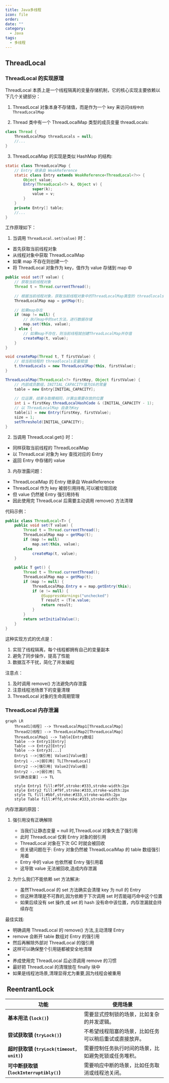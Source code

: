 ```yaml
---
title: Java多线程
icon: file
order: 
date: ""
category:
  - Java
tags:
  - 多线程
---
```

## ThreadLocal
### ThreadLocal 的实现原理

ThreadLocal 本质上是一个线程隔离的变量存储机制，它的核心实现主要依赖以下几个关键部分：

1. ThreadLocal 对象本身不存储值，而是作为一个 key 来访问`线程中的ThreadLocalMap`

2. Thread 类中有一个 ThreadLocalMap 类型的成员变量 threadLocals:
```java
class Thread {
    ThreadLocalMap threadLocals = null;
    //...
}
```

3. ThreadLocalMap 的实现是类似 HashMap 的结构:
```java
static class ThreadLocalMap {
    // Entry 继承自 WeakReference
    static class Entry extends WeakReference<ThreadLocal<?>> {
        Object value;
        Entry(ThreadLocal<?> k, Object v) {
            super(k);
            value = v;
        }
    }
    private Entry[] table;
    //...
}
```

工作原理如下：

1. 当调用 `ThreadLocal.set(value)` 时：
- 首先获取当前线程对象
- 从线程对象中获取 ThreadLocalMap
- 如果 map 不存在则创建一个
- 将 ThreadLocal 对象作为 key，值作为 value 存储到 map 中
```java
public void set(T value) {
    // 获取当前线程对象
    Thread t = Thread.currentThread();
    
    // 根据当前线程对象，获取当前线程对象中的ThreadLocalMap类型的 threadlocals变量
    ThreadLocalMap map = getMap(t);
    
    // 如果map存在
    if (map != null) {
        // 执行map中的set方法，进行数据存储
        map.set(this, value);
    } else {
        // 如果map不存在，则当前线程就创建ThreadLocalMap并存值
        createMap(t, value);
    }
}
```

```java
void createMap(Thread t, T firstValue) {
	// 给当前线程的 threadlocals变量赋值
    t.threadLocals = new ThreadLocalMap(this, firstValue);
}

ThreadLocalMap(ThreadLocal<?> firstKey, Object firstValue) {
    // 内部成员数组，INITIAL_CAPACITY值为16的常量
    table = new Entry[INITIAL_CAPACITY];
    
    // 位运算，结果与取模相同，计算出需要存放的位置
    int i = firstKey.threadLocalHashCode & (INITIAL_CAPACITY - 1);
	// 以 ThreadLocalMap 自身为Key
    table[i] = new Entry(firstKey, firstValue);
    size = 1;
    setThreshold(INITIAL_CAPACITY);
}
```


2. 当调用 ThreadLocal.get() 时：
- 同样获取当前线程的 ThreadLocalMap
- 以 ThreadLocal 对象为 key 查找对应的 Entry
- 返回 Entry 中存储的 value

3. 内存泄露问题：
- ThreadLocalMap 的 Entry 继承自 WeakReference
- ThreadLocal 作为 key 被弱引用持有,可以被垃圾回收
- 但 value 仍然被 Entry 强引用持有
- 因此使用完 ThreadLocal 后需要主动调用 remove() 方法清理

代码示例：
```java
public class ThreadLocal<T> {
    public void set(T value) {
        Thread t = Thread.currentThread();
        ThreadLocalMap map = getMap(t);
        if (map != null)
            map.set(this, value);
        else
            createMap(t, value);
    }
    
    public T get() {
        Thread t = Thread.currentThread();
        ThreadLocalMap map = getMap(t);
        if (map != null) {
            ThreadLocalMap.Entry e = map.getEntry(this);
            if (e != null) {
                @SuppressWarnings("unchecked")
                T result = (T)e.value;
                return result;
            }
        }
        return setInitialValue();
    }
}
```

这种实现方式的优点是：
1. 实现了线程隔离，每个线程都拥有自己的变量副本
2. 避免了同步操作，提高了性能
3. 数据互不干扰，简化了并发编程

注意点：
1. 及时调用 remove() 方法避免内存泄露
2. 注意线程池场景下的变量清理
3. ThreadLocal 对象的生命周期管理

### ThreadLocal 内存泄漏

```mermaid
graph LR
    Thread1[线程] --> ThreadLocalMap1[ThreadLocalMap]
    Thread2[线程] --> ThreadLocalMap2[ThreadLocalMap]
    ThreadLocalMap1 --> Table[Entry数组]
    Table --> Entry1[Entry]
    Table --> Entry2[Entry]
    Table --> Entry3[...]
    Entry1 -->|强引用| Value1[Value值]
    Entry1 -.->|弱引用| TL[ThreadLocal]
    Entry2 -->|强引用| Value2[Value值]
    Entry2 -.->|弱引用| TL
    SV[静态变量] --> TL
    
    style Entry1 fill:#f9f,stroke:#333,stroke-width:2px
    style Entry2 fill:#f9f,stroke:#333,stroke-width:2px
    style TL fill:#bbf,stroke:#333,stroke-width:2px
    style Table fill:#ffd,stroke:#333,stroke-width:2px
```

内存泄漏的原因：
1. 强引用没有正确解除
   - 当我们让静态变量 = null 时,ThreadLocal 对象失去了强引用
   - 此时 ThreadLocal 仅剩 Entry 对象的弱引用
   - ThreadLocal 对象在下次 GC 时就会被回收
   - 但关键问题在于: Entry 对象仍然被 ThreadLocalMap 的 table 数组强引用着
   - Entry 中的 value 也依然被 Entry 强引用着
   - 这导致 value 无法被回收,造成内存泄漏

2. 为什么我们不能依赖 set 方法解决:
   - 虽然ThreadLocal 的 set 方法确实会清理 key 为 null 的 Entry
   - 但这种清理是不可靠的,因为依赖于下次调用 set 时否能碰巧命中这个位置
   - 如果后续没有 set 操作,或 set 的 hash 没有命中该位置，内存泄漏就会持续存在

最佳实践:
- 明确调用 ThreadLocal 的 remove() 方法,主动清理 Entry
- remove 会断开 table 数组对 Entry 的强引用
- 然后再解除外部对 ThreadLocal 的强引用
- 这样可以确保整个引用链都被安全地清理
- 
- 养成使用完 ThreadLocal 后必须调用 remove 的习惯
- 最好把 ThreadLocal 的清理放在 finally 块中
- 如果是线程池场景,清理显得尤为重要,因为线程会被重用

  
##  ReentrantLock 

|**功能**|**使用场景**|
|---|---|
|**基本用法 (`lock()`)**|需要显式控制锁的场景，比如复杂的并发逻辑。|
|**尝试获取锁 (`tryLock()`)**|不希望线程阻塞的场景，比如任务可以稍后重试或直接放弃。|
|**超时获取锁 (`tryLock(timeout, unit)`)**|需要控制任务执行时间的场景，比如避免死锁或任务堆积。|
|**可中断获取锁 (`lockInterruptibly()`)**|需要响应中断的场景，比如任务取消或线程池关闭。|